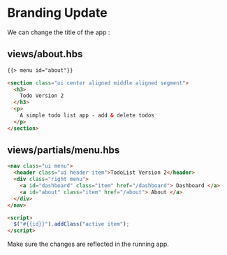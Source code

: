 # Branding Update

We can change the title of the app :

## views/about.hbs

```html
{{> menu id="about"}}

<section class="ui center aligned middle aligned segment">
  <h3>
    Todo Version 2
  </h3>
  <p>
    A simple todo list app - add & delete todos
  </p>
</section>
```

## views/partials/menu.hbs

```html
<nav class="ui menu">
  <header class="ui header item">TodoList Version 2</header>
  <div class="right menu">
    <a id="dashboard" class="item" href="/dashboard"> Dashboard </a>
    <a id="about" class="item" href="/about"> About </a>
  </div>
</nav>

<script>
  $("#{{id}}").addClass("active item");
</script>
```

Make sure the changes are reflected in the running app.

